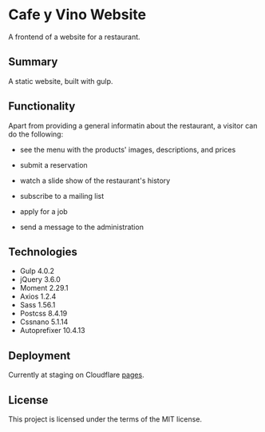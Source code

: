 # Cafe y Vino Website

A frontend of a website for a restaurant.

## Summary

A static website, built with gulp.

## Functionality

Apart from providing a general informatin  about the restaurant, a visitor can do the following:

- see the menu with the products' images, descriptions, and prices

- submit a reservation

- watch a slide show of the restaurant's history

- subscribe to a mailing list

- apply for a job

- send a message to the administration

## Technologies

- Gulp 4.0.2
- jQuery 3.6.0
- Moment 2.29.1
- Axios 1.2.4
- Sass 1.56.1
- Postcss 8.4.19
- Cssnano 5.1.14
- Autoprefixer 10.4.13

## Deployment

Currently at staging on Cloudflare [pages](https://cafeyvinowinebar.pages.dev/).

## License

This project is licensed under the terms of the MIT license.
